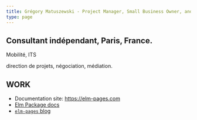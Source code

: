 ```yaml
---
title: Grégory Matuszewski - Project Manager, Small Business Owner, and Consultant in Paris, France
type: page
---
```




## Consultant indépendant, Paris, France.

Mobilité, ITS

direction de projets, négociation, médiation.


## WORK

- Documentation site: https://elm-pages.com
- [Elm Package docs](https://package.elm-lang.org/packages/dillonkearns/elm-pages/latest/)
- [`elm-pages` blog](https://elm-pages.com/blog)
